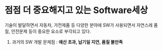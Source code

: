 점점 더 중요해지고 있는 Software세상
==============================
기술이 발달하면서 자동차, 가전제품 등 다양한 분야에 SW가 사용되면서 자연스레 품질, 안전문제 등이 중요한 요소로 부각되고 있다.

1. 과거의 SW 개발    문제점 : **예산 초과, 납기일 지연, 품질 불만족**
